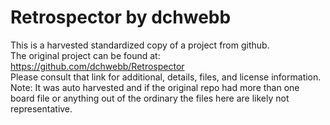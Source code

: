 
# Retrospector by dchwebb  
This is a harvested standardized copy of a project from github.  
The original project can be found at:  
https://github.com/dchwebb/Retrospector  
Please consult that link for additional, details, files, and license information.  
Note: It was auto harvested and if the original repo had more than one board file or anything out of the ordinary the files here are likely not representative.  
    